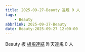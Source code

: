 ```yaml
---
title: 2025-09-27-Beauty 違規 0 人
tags:
    - Beauty
abbrlink: 2025-09-27-Beauty
date: Beauty-2025-09-27 12:00:00
---
```

Beauty 板 [板規連結](https://www.ptt.cc/bbs/Beauty/M.1630069980.A.84B.html)
昨天違規 0 人
